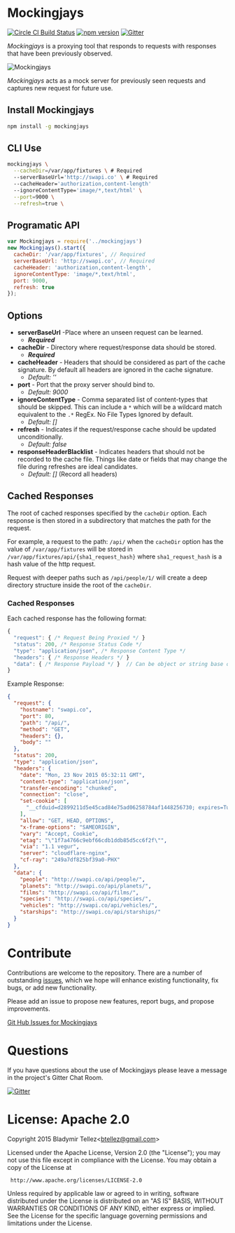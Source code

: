 Mockingjays
========================

[![Circle CI Build Status](https://circleci.com/gh/blad/mockingjays.png?circle-token=a4bd29bc70058220eb8e663e848ff4448231d79a)](https://circleci.com/gh/blad/mockingjays)
[![npm version](https://badge.fury.io/js/mockingjays.svg)](https://www.npmjs.com/package/mockingjays)
[![Gitter](https://badges.gitter.im/blad/mockingjays.svg)](https://gitter.im/blad/mockingjays?utm_source=badge&utm_medium=badge&utm_campaign=pr-badge)

*Mockingjays* is a proxying tool that responds to requests with responses that have been previously observed.


![Mockingjays](https://www.dropbox.com/s/srlu5oev0t3dof1/Mockingjays.png?dl=1)

*Mockingjays* acts as a mock server for previously seen requests and captures new request for future use.

## Install Mockingjays
```bash
npm install -g mockingjays
```

## CLI Use
```bash
mockingjays \
  --cacheDir=/var/app/fixtures \ # Required
  --serverBaseUrl='http://swapi.co' \ # Required
  --cacheHeader='authorization,content-length'
  --ignoreContentType='image/*,text/html' \
  --port=9000 \
  --refresh=true \
```

## Programatic API
```javascript
var Mockingjays = require('../mockingjays')
new Mockingjays().start({
  cacheDir: '/var/app/fixtures', // Required
  serverBaseUrl: 'http://swapi.co', // Required
  cacheHeader: 'authorization,content-length',
  ignoreContentType: 'image/*,text/html',
  port: 9000,
  refresh: true
});
```

## Options

- **serverBaseUrl** -Place where an unseen request can be learned.   
  - ***Required***
- **cacheDir** - Directory where request/response data should be stored.
  - ***Required***
- **cacheHeader** - Headers that should be considered as part of the cache signature. By default all headers are ignored in the cache signature.
  - *Default: ''*
- **port** - Port that the proxy server should bind to.
  - *Default: 9000*
- **ignoreContentType** - Comma separated list of content-types that should be skipped. This can include a `*` which will be a wildcard match equivalent to the `.*` RegEx. No File Types Ignored by default.
  - *Default: []*
- **refresh** - Indicates if the request/response cache should be updated unconditionally.
  - *Default: false*
- **responseHeaderBlacklist** - Indicates headers that should not be recorded to the cache file. Things like date or fields that may change the file during refreshes are ideal candidates.
  - *Default: []* (Record all headers)



## Cached Responses

The root of cached responses specified by the `cacheDir` option. Each response
is then stored in a subdirectory that matches the path for the request.

For example, a request to the path: `/api/` when the `cacheDir` option has the value of `/var/app/fixtures`
will be stored in `/var/app/fixtures/api/{sha1_request_hash}` where `sha1_request_hash` is a
hash value of the http request.

Request with deeper paths such as `/api/people/1/` will create a deep directory structure
inside the root of the `cacheDir`.

### Cached Responses

Each cached response has the following format:
```javascript
{
  "request": { /* Request Being Proxied */ }
  "status": 200, /* Response Status Code */
  "type": "application/json", /* Response Content Type */
  "headers": { /* Response Headers */ }
  "data": { /* Response Payload */ }  // Can be object or string base on content type
}
```

Example Response:
```json
{
  "request": {
    "hostname": "swapi.co",
    "port": 80,
    "path": "/api/",
    "method": "GET",
    "headers": {},
    "body": ""
  },
  "status": 200,
  "type": "application/json",
  "headers": {
    "date": "Mon, 23 Nov 2015 05:32:11 GMT",
    "content-type": "application/json",
    "transfer-encoding": "chunked",
    "connection": "close",
    "set-cookie": [
      "__cfduid=d2899211d5e45cad84e75ad06258784af1448256730; expires=Tue, 22-Nov-16 05:32:10 GMT; path=/; domain=.swapi.co; HttpOnly"
    ],
    "allow": "GET, HEAD, OPTIONS",
    "x-frame-options": "SAMEORIGIN",
    "vary": "Accept, Cookie",
    "etag": "\"1f7a4766c9ebf66cdb1ddb85d5cc6f2f\"",
    "via": "1.1 vegur",
    "server": "cloudflare-nginx",
    "cf-ray": "249a7df825bf39a0-PHX"
  },
  "data": {
    "people": "http://swapi.co/api/people/",
    "planets": "http://swapi.co/api/planets/",
    "films": "http://swapi.co/api/films/",
    "species": "http://swapi.co/api/species/",
    "vehicles": "http://swapi.co/api/vehicles/",
    "starships": "http://swapi.co/api/starships/"
  }
}
```

# Contribute

Contributions are welcome to the repository. There are a number of outstanding [issues](https://github.com/blad/mockingjays/issues), which we hope will enhance existing functionality, fix bugs, or add new functionality.

Please add an issue to propose new features, report bugs, and propose improvements.

[Git Hub Issues for Mockingjays](https://github.com/blad/mockingjays/issues)

# Questions

If you have questions about the use of Mockingjays please leave a message in the project's Gitter Chat Room.

[![Gitter](https://badges.gitter.im/blad/mockingjays.svg)](https://gitter.im/blad/mockingjays?utm_source=badge&utm_medium=badge&utm_campaign=pr-badge)

# License: Apache 2.0
Copyright 2015 Bladymir Tellez\<btellez@gmail.com\>

 Licensed under the Apache License, Version 2.0 (the "License");
 you may not use this file except in compliance with the License.
 You may obtain a copy of the License at

     http://www.apache.org/licenses/LICENSE-2.0

 Unless required by applicable law or agreed to in writing, software
 distributed under the License is distributed on an "AS IS" BASIS,
 WITHOUT WARRANTIES OR CONDITIONS OF ANY KIND, either express or implied.
 See the License for the specific language governing permissions and
 limitations under the License.
